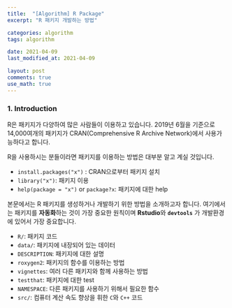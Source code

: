 ```yaml
---
title:  "[Algorithm] R Package"
excerpt: "R 패키지 개발하는 방법"

categories: algorithm
tags: algorithm

date: 2021-04-09
last_modified_at: 2021-04-09

layout: post
comments: true
use_math: true
---
```

 
### 1. Introduction
R은 패키지가 다양하여 많은 사람들이 이용하고 있습니다. 2019년 6월을 기준으로 14,000여개의 패키지가 CRAN(Comprehensive R Archive Network)에서 사용가능하다고 합니다.  

R을 사용하시는 분들이라면 패키지를 이용하는 방법은 대부분 알고 계실 것입니다.  
* `install.packages("x")` : CRAN으로부터 패키지 설치
* `library("x")`: 패키지 이용
* `help(package = "x")` or `package?x`: 패키지에 대한 help

본문에서는 R 패키지를 생성하거나 개발하기 위한 방법을 소개하고자 합니다. 여기에서는 패키지를 **자동화**하는 것이 가장 중요한 원칙이며 **Rstudio**와 **`devtools`** 가 개발환경에 있어서 가장 중요합니다.

* `R/`: 패키지 코드
* `data/`: 패키지에 내장되어 있는 데이터
* `DESCRIPTION`: 패키지에 대한 설명
* `roxygen2`: 패키지의 함수를 이용하는 방법
* `vignettes`: 여러 다른 패키지와 함께 사용하는 방법
* `testthat`: 패키지에 대한 test
* `NAMESPACE`: 다른 패키지를 사용하기 위해서 필요한 함수
* `src/`: 컴퓨터 계산 속도 향상을 휘한 `C`와 `C++` 코드
